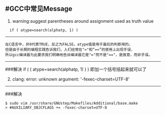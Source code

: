 #GCC中常见Message
---
1. warning:suggest parentheses around assignment used as truth value 
```
  if ( atype=search(alphatp, 1) )
```
---
```
在C语言中，非0代表TRUE，反之为FALSE。atype值是用于最后的判断用的。
但是由于长期的编程实践告诉我们，人们经常在"="和“==”的使用上出现手误，
所以gcc编译器为此要求我们明确地告诉编译器它是"="而不是"=="，是故意，而非手误。
```
---
###解决
if ( ( atype=search(alphatp, 1) ) )  即加一个括号括起来就可以了

2. clang: error: unknown argument: '-fexec-charset=UTF-8'
---
###解决
```
$ sudo vim /usr/share/GNUstep/Makefiles/Additional/base.make
> #AUXILIARY_OBJCFLAGS += -fexec-charset=UTF-8
```
